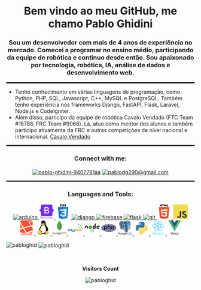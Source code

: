 


<h1 align="center">Bem vindo ao meu GitHub, me chamo Pablo Ghidini</h1>  
<h3 align="center">Sou um desenvolvedor com mais de 4 anos de experiência no mercado. Comecei a programar no ensino médio, participando da equipe de robótica e continuo desde então. Sou apaixonado por tecnologia, robótica, IA, análise de dados e desenvolvimento web.</h3>  
  <hr style="border: 1px solid black;">

  
- Tenho conhecimento em várias linguagens de programação, como Python, PHP, SQL, Javascript, C++, MySQL e PostgreSQL. Também tenho experiência nos frameworks Django, FastAPI, Flask, Laravel, Node.js e CodeIgniter.
- Além disso, participo da equipe de robótica Cavalo Vendado (FTC Team #16786, FRC Team #9066). Lá, atuo como mentor dos alunos e também participo ativamente da FRC e outras competições de nível nacional e internacional. [Cavalo Vendado](https://www.instagram.com/cavalovendado/)  
 <hr style="border: 1px solid black;">
 
 <h3 align="center">Connect with me:</h3>  
<p align="center">  
<a href="https://linkedin.com/in/pablo-ghidini-9407781aa" target="blank"><img align="center" src="https://cdn.simpleicons.org/linkedin" alt="pablo-ghidini-9407781aa" height="30" width="40" /></a>  
<a href="mailto: pablodg290@gmail.com" target="blank"><img align="center" src="https://cdn.simpleicons.org/gmail" alt="pablodg290@gmail.com" height="30" width="40" /></a>  
</p>
 <hr style="border: 1px solid black;">  
 
<h3 align="center">Languages and Tools:</h3>  
<p align="center"> <a href="https://www.arduino.cc/" target="_blank" rel="noreferrer"> <img src="https://cdn.worldvectorlogo.com/logos/arduino-1.svg" alt="arduino" width="40" height="40"/> </a> <a href="https://getbootstrap.com" target="_blank" rel="noreferrer"> <img src="https://raw.githubusercontent.com/devicons/devicon/master/icons/bootstrap/bootstrap-plain-wordmark.svg" alt="bootstrap" width="40" height="40"/> </a> <a href="https://www.w3schools.com/css/" target="_blank" rel="noreferrer"> <img src="https://raw.githubusercontent.com/devicons/devicon/master/icons/css3/css3-original-wordmark.svg" alt="css3" width="40" height="40"/> </a> <a href="https://www.djangoproject.com/" target="_blank" rel="noreferrer"> <img src="https://cdn.worldvectorlogo.com/logos/django.svg" alt="django" width="40" height="40"/> </a> <a href="https://firebase.google.com/" target="_blank" rel="noreferrer"> <img src="https://www.vectorlogo.zone/logos/firebase/firebase-icon.svg" alt="firebase" width="40" height="40"/> </a> <a href="https://flask.palletsprojects.com/" target="_blank" rel="noreferrer"> <img src="https://www.vectorlogo.zone/logos/pocoo_flask/pocoo_flask-icon.svg" alt="flask" width="40" height="40"/> </a> <a href="https://git-scm.com/" target="_blank" rel="noreferrer"> <img src="https://www.vectorlogo.zone/logos/git-scm/git-scm-icon.svg" alt="git" width="40" height="40"/> </a> <a href="https://www.w3.org/html/" target="_blank" rel="noreferrer"> <img src="https://raw.githubusercontent.com/devicons/devicon/master/icons/html5/html5-original-wordmark.svg" alt="html5" width="40" height="40"/> </a> <a href="https://developer.mozilla.org/en-US/docs/Web/JavaScript" target="_blank" rel="noreferrer"> <img src="https://raw.githubusercontent.com/devicons/devicon/master/icons/javascript/javascript-original.svg" alt="javascript" width="40" height="40"/> </a> <a href="https://laravel.com/" target="_blank" rel="noreferrer"> <img src="https://raw.githubusercontent.com/devicons/devicon/master/icons/laravel/laravel-plain-wordmark.svg" alt="laravel" width="40" height="40"/> </a> <a href="https://www.linux.org/" target="_blank" rel="noreferrer"> <img src="https://raw.githubusercontent.com/devicons/devicon/master/icons/linux/linux-original.svg" alt="linux" width="40" height="40"/> </a> <a href="https://www.mongodb.com/" target="_blank" rel="noreferrer"> <img src="https://raw.githubusercontent.com/devicons/devicon/master/icons/mongodb/mongodb-original-wordmark.svg" alt="mongodb" width="40" height="40"/> </a> <a href="https://www.mysql.com/" target="_blank" rel="noreferrer"> <img src="https://raw.githubusercontent.com/devicons/devicon/master/icons/mysql/mysql-original-wordmark.svg" alt="mysql" width="40" height="40"/> </a> <a href="https://nodejs.org" target="_blank" rel="noreferrer"> <img src="https://raw.githubusercontent.com/devicons/devicon/master/icons/nodejs/nodejs-original-wordmark.svg" alt="nodejs" width="40" height="40"/> </a> <a href="https://www.php.net" target="_blank" rel="noreferrer"> <img src="https://raw.githubusercontent.com/devicons/devicon/master/icons/php/php-original.svg" alt="php" width="40" height="40"/> </a> <a href="https://www.postgresql.org" target="_blank" rel="noreferrer"> <img src="https://raw.githubusercontent.com/devicons/devicon/master/icons/postgresql/postgresql-original-wordmark.svg" alt="postgresql" width="40" height="40"/> </a> <a href="https://www.python.org" target="_blank" rel="noreferrer"> <img src="https://raw.githubusercontent.com/devicons/devicon/master/icons/python/python-original.svg" alt="python" width="40" height="40"/> </a> <a href="https://reactjs.org/" target="_blank" rel="noreferrer"> <img src="https://raw.githubusercontent.com/devicons/devicon/master/icons/react/react-original-wordmark.svg" alt="react" width="40" height="40"/> </a> <a href="https://vuejs.org/" target="_blank" rel="noreferrer"> <img src="https://raw.githubusercontent.com/devicons/devicon/master/icons/vuejs/vuejs-original-wordmark.svg" alt="vuejs" width="40" height="40"/> </a> </p>  
  
<p><img align="left" src="https://github-readme-stats.vercel.app/api/top-langs?username=pabloghid&show_icons=true&theme=synthwave&locale=en&layout=compact" alt="pabloghid" /></p>  
  
<p>&nbsp;<img align="center" src="https://github-readme-stats.vercel.app/api?username=pabloghid&show_icons=true&theme=synthwave&locale=en" alt="pabloghid" /></p>

<div align="center">
<br><p align="centre"><b>Visitors Count</b></p>  
<p 
align="center"><img src="https://profile-counter.glitch.me/%7Bpabloghid%7D/count.svg" alt="pabloghid" /> </p> <br>
</div>
